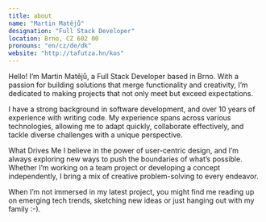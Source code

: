 ```yaml
---
title: about
name: "Martin Matějů"
designation: "Full Stack Developer"
location: Brno, CZ 602 00
pronouns: "en/cz/de/dk"
website: "http://tafutza.hn/kos"
---
```



Hello! I’m Martin Matějů, a Full Stack Developer based in Brno. With a passion for building solutions that merge functionality and creativity, I’m dedicated to making projects that not only meet but exceed expectations.

I have a strong background in software development, and over 10 years of experience with writing code. My experience spans across various technologies, allowing me to adapt quickly, collaborate effectively, and tackle diverse challenges with a unique perspective.

What Drives Me
I believe in the power of user-centric design, and I’m always exploring new ways to push the boundaries of what’s possible. Whether I’m working on a team project or developing a concept independently, I bring a mix of creative problem-solving to every endeavor.

When I’m not immersed in my latest project, you might find me reading up on emerging tech trends, sketching new ideas or just hanging out with my family :-).
